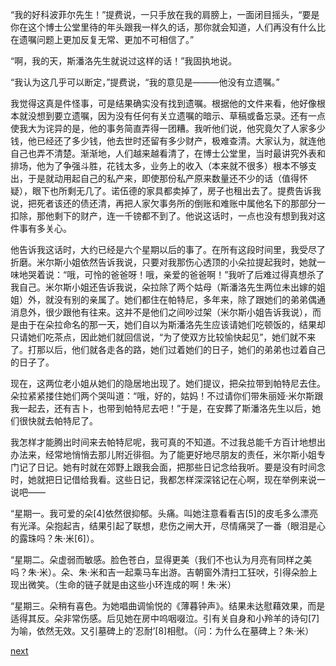 
“我的好科波菲尔先生！”提费说，一只手放在我的肩膀上，一面闭目摇头，“要是你在这个博士公堂里待的年头跟我一样久的话，那你就会知道，人们再没有什么比在遗嘱问题上更加反复无常、更加不可相信了。”

“啊，我的天，斯潘洛先生就说过这样的话！”我固执地说。

“我认为这几乎可以断定，”提费说，“我的意见是———他没有立遗嘱。”

我觉得这真是件怪事，可是结果确实没有找到遗嘱。根据他的文件来看，他好像根本就没想到要立遗嘱，因为没有任何有关立遗嘱的暗示、草稿或备忘录。还有一点使我大为诧异的是，他的事务简直弄得一团糟。我听他们说，他究竟欠了人家多少钱，他已经还了多少钱，他去世时还留有多少财产，极难查清。大家认为，就连他自己也弄不清楚。渐渐地，人们越来越看清了，在博士公堂里，当时最讲究外表和排场，他为了争强斗胜，花钱太多，业务上的收入（本来就不很多）根本不够支出，于是就动用起自己的私产来，即使那份私产原来数量还不少的话（值得怀疑），眼下也所剩无几了。诺伍德的家具都卖掉了，房子也租出去了。提费告诉我说，把死者该还的债还清，再把人家欠事务所的倒账和难账中属他名下的那部分一扣除，那他剩下的财产，连一千镑都不到了。他说这话时，一点也没有想到我对这件事有多关心。

他告诉我这话时，大约已经是六个星期以后的事了。在所有这段时间里，我受尽了折磨。米尔斯小姐依然告诉我说，只要对我那伤心透顶的小朵拉提起我时，她就一味地哭着说：“哦，可怜的爸爸呀！哦，亲爱的爸爸啊！”我听了后难过得真想杀了我自己。米尔斯小姐还告诉我说，朵拉除了两个姑母（斯潘洛先生两位未出嫁的姐姐）外，就没有别的亲属了。她们都住在帕特尼，多年来，除了跟她们的弟弟偶通消息外，很少跟他有往来。这并不是他们之间吵过架（米尔斯小姐告诉我说），而是由于在朵拉命名的那一天，她们自以为斯潘洛先生应该请她们吃顿饭的，结果却只请她们吃茶点，因此她们就回信说，“为了使双方比较愉快起见”，她们就不来了。打那以后，他们就各走各的路，她们过着她们的日子，她们的弟弟也过着自己的日子了。

现在，这两位老小姐从她们的隐居地出现了。她们提议，把朵拉带到帕特尼去住。朵拉紧紧搂住她们两个哭叫道：“哦，好的，姑妈！不过请你们带朱丽娅·米尔斯跟我一起去，还有吉卜，也带到帕特尼去吧！”于是，在安葬了斯潘洛先生以后，她们很快就去帕特尼了。

我怎样才能腾出时间来去帕特尼呢，我可真的不知道。不过我总能千方百计地想出办法来，经常地悄悄去那儿附近徘徊。为了能更好地尽朋友的责任，米尔斯小姐专门记了日记。她有时就在郊野上跟我会面，把那些日记念给我听。要是没有时间念时，她就把日记借给我看。这些日记，我都怎样深深铭记在心啊，现在举例来说一说吧——

“星期一。我可爱的朵[4]依然很抑郁。头痛。叫她注意看看吉[5]的皮毛多么漂亮有光泽。朵抱起吉，结果引起了联想，悲伤之闸大开，尽情痛哭了一番（眼泪是心的露珠吗？朱·米[6]）。

“星期二。朵虚弱而敏感。脸色苍白，显得更美（我们不也认为月亮有同样之美吗？朱·米）。朵、朱·米和吉一起乘马车出游。吉朝窗外清扫工狂吠，引得朵脸上现出微笑。（生命的链子就是由这些小环连成的啊！朱·米）

“星期三。朵稍有喜色。为她唱曲调愉悦的《薄暮钟声》。结果未达慰藉效果，而是适得其反。朵非常伤感。后见她在房中呜咽啜泣。引有关自身和小羚羊的诗句[7]为喻，依然无效。又引墓碑上的‘忍耐’[8]相慰。（问：为什么在墓碑上？朱·米）

[next](page493.md)